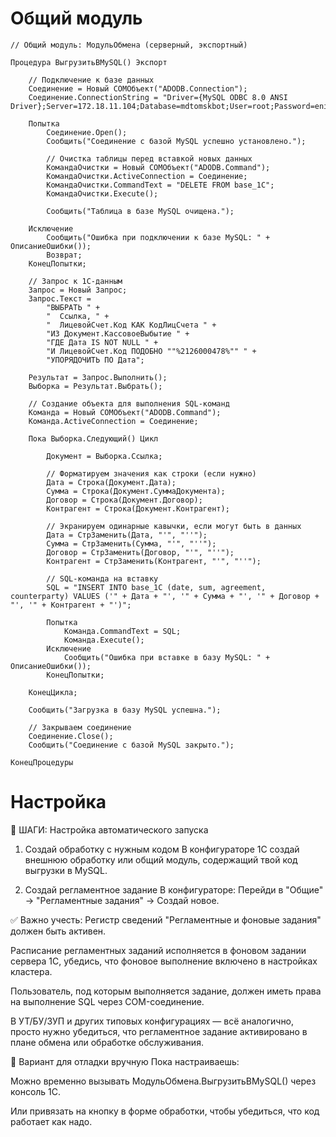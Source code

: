 # Общий модуль

```1c
// Общий модуль: МодульОбмена (серверный, экспортный)

Процедура ВыгрузитьВMySQL() Экспорт       
	
	// Подключение к базе данных
	Соединение = Новый COMОбъект("ADODB.Connection");
	Соединение.ConnectionString = "Driver={MySQL ODBC 8.0 ANSI Driver};Server=172.18.11.104;Database=mdtomskbot;User=root;Password=enigma1418;";

	Попытка
	    Соединение.Open();
	    Сообщить("Соединение с базой MySQL успешно установлено.");

	    // Очистка таблицы перед вставкой новых данных
	    КомандаОчистки = Новый COMОбъект("ADODB.Command");
	    КомандаОчистки.ActiveConnection = Соединение;
	    КомандаОчистки.CommandText = "DELETE FROM base_1C";
	    КомандаОчистки.Execute();

	    Сообщить("Таблица в базе MySQL очищена.");

	Исключение
	    Сообщить("Ошибка при подключении к базе MySQL: " + ОписаниеОшибки());
	    Возврат;
	КонецПопытки;

	// Запрос к 1С-данным
	Запрос = Новый Запрос;
	Запрос.Текст = 
	    "ВЫБРАТЬ " +
	    "  Ссылка, " +
	    "  ЛицевойСчет.Код КАК КодЛицСчета " +
	    "ИЗ Документ.КассовоеВыбытие " +
	    "ГДЕ Дата IS NOT NULL " +
	    "И ЛицевойСчет.Код ПОДОБНО ""%2126000478%"" " +
	    "УПОРЯДОЧИТЬ ПО Дата";    

	Результат = Запрос.Выполнить();
	Выборка = Результат.Выбрать();

	// Создание объекта для выполнения SQL-команд
	Команда = Новый COMОбъект("ADODB.Command");
	Команда.ActiveConnection = Соединение;

	Пока Выборка.Следующий() Цикл

	    Документ = Выборка.Ссылка;

	    // Форматируем значения как строки (если нужно)
	    Дата = Строка(Документ.Дата);
	    Сумма = Строка(Документ.СуммаДокумента);
	    Договор = Строка(Документ.Договор);   
		Контрагент = Строка(Документ.Контрагент);

	    // Экранируем одинарные кавычки, если могут быть в данных
	    Дата = СтрЗаменить(Дата, "'", "''");
	    Сумма = СтрЗаменить(Сумма, "'", "''");
	    Договор = СтрЗаменить(Договор, "'", "''");  
		Контрагент = СтрЗаменить(Контрагент, "'", "''");

		// SQL-команда на вставку
	    SQL = "INSERT INTO base_1C (date, sum, agreement, counterparty) VALUES ('" + Дата + "', '" + Сумма + "', '" + Договор + "', '" + Контрагент + "')";

	    Попытка
	        Команда.CommandText = SQL;
	        Команда.Execute();
	    Исключение
	        Сообщить("Ошибка при вставке в базу MySQL: " + ОписаниеОшибки());
	    КонецПопытки;

	КонецЦикла;
	
	Сообщить("Загрузка в базу MySQL успешна.");

	// Закрываем соединение
	Соединение.Close();
	Сообщить("Соединение с базой MySQL закрыто.");

КонецПроцедуры
```

# Настройка

🔧 ШАГИ: Настройка автоматического запуска
1. Создай обработку с нужным кодом
В конфигураторе 1С создай внешнюю обработку или общий модуль, содержащий твой код выгрузки в MySQL.

2. Создай регламентное задание
В конфигураторе:
Перейди в "Общие" → "Регламентные задания" → Создай новое.

✅ Важно учесть:
Регистр сведений "Регламентные и фоновые задания" должен быть активен.

Расписание регламентных заданий исполняется в фоновом задании сервера 1С, убедись, что фоновое выполнение включено в настройках кластера.

Пользователь, под которым выполняется задание, должен иметь права на выполнение SQL через COM-соединение.

В УТ/БУ/ЗУП и других типовых конфигурациях — всё аналогично, просто нужно убедиться, что регламентное задание активировано в плане обмена или обработке обслуживания.

🚀 Вариант для отладки вручную
Пока настраиваешь:

Можно временно вызывать МодульОбмена.ВыгрузитьВMySQL() через консоль 1С.

Или привязать на кнопку в форме обработки, чтобы убедиться, что код работает как надо.